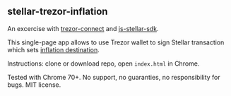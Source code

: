 ## stellar-trezor-inflation

An excercise with [trezor-connect](https://github.com/trezor/connect) and
[js-stellar-sdk](https://github.com/stellar/js-stellar-sdk).

This single-page app allows to use Trezor wallet to sign Stellar transaction
which sets [inflation destination](https://pool.lumenaut.net/#faq).

Instructions: clone or download repo, open `index.html` in Chrome.

Tested with Chrome 70+. No support, no guaranties, no responsibility for bugs.
MIT license.
